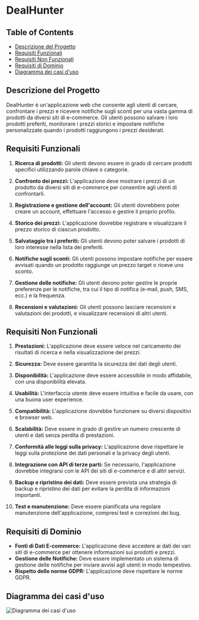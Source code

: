 # DealHunter

## Table of Contents
- [Descrizione del Progetto](#descrizione-del-progetto)
- [Requisiti Funzionali](#requisiti-funzionali)
- [Requisiti Non Funzionali](#requisiti-non-funzionali)
- [Requisiti di Dominio](#requisiti-di-dominio)
- [Diagramma dei casi d'uso](#diagramma-dei-casi-d&apos;uso)

## Descrizione del Progetto

DealHunter è un'applicazione web che consente agli utenti di cercare, confrontare i prezzi e ricevere notifiche sugli sconti per una vasta gamma di prodotti da diversi siti di e-commerce. Gli utenti possono salvare i loro prodotti preferiti, monitorare i prezzi storici e impostare notifiche personalizzate quando i prodotti raggiungono i prezzi desiderati.

## Requisiti Funzionali

1. **Ricerca di prodotti:** Gli utenti devono essere in grado di cercare prodotti specifici utilizzando parole chiave o categorie.

2. **Confronto dei prezzi:** L'applicazione deve mostrare i prezzi di un prodotto da diversi siti di e-commerce per consentire agli utenti di confrontarli.

3. **Registrazione e gestione dell'account:** Gli utenti dovrebbero poter creare un account, effettuare l'accesso e gestire il proprio profilo.

4. **Storico dei prezzi:** L'applicazione dovrebbe registrare e visualizzare il prezzo storico di ciascun prodotto.

5. **Salvataggio tra i preferiti:** Gli utenti devono poter salvare i prodotti di loro interesse nella lista dei preferiti.

6. **Notifiche sugli sconti:** Gli utenti possono impostare notifiche per essere avvisati quando un prodotto raggiunge un prezzo target o riceve uno sconto.

7. **Gestione delle notifiche:** Gli utenti devono poter gestire le proprie preferenze per le notifiche, tra cui il tipo di notifica (e-mail, push, SMS, ecc.) e la frequenza.

8. **Recensioni e valutazioni:** Gli utenti possono lasciare recensioni e valutazioni dei prodotti, e visualizzare recensioni di altri utenti.

## Requisiti Non Funzionali

1. **Prestazioni:** L'applicazione deve essere veloce nel caricamento dei risultati di ricerca e nella visualizzazione dei prezzi.

2. **Sicurezza:** Deve essere garantita la sicurezza dei dati degli utenti.

3. **Disponibilità:** L'applicazione deve essere accessibile in modo affidabile, con una disponibilità elevata.

4. **Usabilità:** L'interfaccia utente deve essere intuitiva e facile da usare, con una buona user experience.

5. **Compatibilità:** L'applicazione dovrebbe funzionare su diversi dispositivi e browser web.

6. **Scalabilità:** Deve essere in grado di gestire un numero crescente di utenti e dati senza perdita di prestazioni.

7. **Conformità alle leggi sulla privacy:** L'applicazione deve rispettare le leggi sulla protezione dei dati personali e la privacy degli utenti.

8. **Integrazione con API di terze parti:** Se necessario, l'applicazione dovrebbe integrarsi con le API dei siti di e-commerce e di altri servizi.

9. **Backup e ripristino dei dati:** Deve essere prevista una strategia di backup e ripristino dei dati per evitare la perdita di informazioni importanti.

10. **Test e manutenzione:** Deve essere pianificata una regolare manutenzione dell'applicazione, compresi test e correzioni dei bug.

## Requisiti di Dominio

- **Fonti di Dati E-commerce:** L'applicazione deve accedere ai dati dei vari siti di e-commerce per ottenere informazioni sui prodotti e prezzi.
- **Gestione delle Notifiche:** Deve essere implementato un sistema di gestione delle notifiche per inviare avvisi agli utenti in modo tempestivo.
- **Rispetto delle norme GDPR:** L'applicazione deve rispettare le norme GDPR.

## Diagramma dei casi d'uso
![Diagramma dei casi d'uso](https://yuml.me/678f3fae.jpg)
